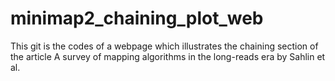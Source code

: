 # minimap2_chaining_plot_web
This git is the codes of a webpage which illustrates the chaining section of the article A survey of mapping algorithms in the long-reads era by Sahlin et al.
